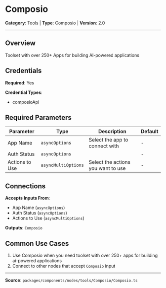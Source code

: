 # Composio

**Category**: Tools | **Type**: Composio | **Version**: 2.0

---

## Overview

Toolset with over 250+ Apps for building AI-powered applications

## Credentials

**Required**: Yes

**Credential Types**:
- composioApi

## Required Parameters

| Parameter | Type | Description | Default |
|-----------|------|-------------|---------|
| App Name | `asyncOptions` | Select the app to connect with | - |
| Auth Status | `asyncOptions` |  | - |
| Actions to Use | `asyncMultiOptions` | Select the actions you want to use | - |

## Connections

**Accepts Inputs From**:
- App Name (`asyncOptions`)
- Auth Status (`asyncOptions`)
- Actions to Use (`asyncMultiOptions`)

**Outputs**: `Composio`

## Common Use Cases

1. Use Composio when you need toolset with over 250+ apps for building ai-powered applications
2. Connect to other nodes that accept `Composio` input

---

**Source**: `packages/components/nodes/tools/Composio/Composio.ts`